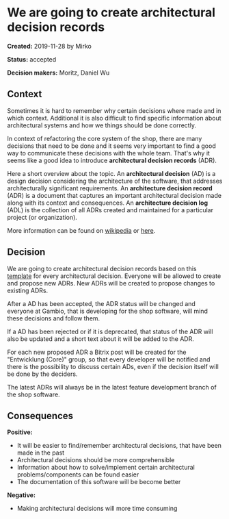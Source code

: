 # We are going to create architectural decision records

**Created:** 2019-11-28 by Mirko

**Status:** accepted

**Decision makers:** Moritz, Daniel Wu


## Context

Sometimes it is hard to remember why certain decisions where made and in which context. Additional it is also difficult
to find specific information about architectural systems and how we things should be done correctly.

In context of refactoring the core system of the shop, there are many decisions that need to be done and it seems very
important to find a good way to communicate these decisions with the whole team. That's why it seems like a good idea
to introduce **architectural decision records** (ADR).

Here a short overview about the topic. An **architectural decision** (AD) is a design decision considering the
architecture of the software, that addresses architecturally significant requirements. An **architecture decision
record** (ADR) is a document that captures an important architectural decision made along with its context and
consequences. An **architecture decision log** (ADL) is the collection of all ADRs created and maintained for a
particular project (or organization).

More information can be found on [wikipedia](https://en.wikipedia.org/wiki/Architectural_decision)
or [here](https://github.com/joelparkerhenderson/architecture_decision_record).


## Decision

We are going to create architectural decision records based on this [template](attachments/001-template.md) for
every architectural decision. Everyone will be allowed to create and propose new ADRs. New ADRs will be created to
propose changes to existing ADRs.

After a AD has been accepted, the ADR status will be changed and everyone at Gambio, that is developing for the shop
software, will mind these decisions and follow them.

If a AD has been rejected or if it is deprecated, that status of the ADR will also be updated and a short text about
it will be added to the ADR.

For each new proposed ADR a Bitrix post will be created for the "Entwicklung (Core)" group, so that every developer
will be notified and there is the possibility to discuss certain ADs, even if the decision itself will be done by the
deciders.

The latest ADRs will always be in the latest feature development branch of the shop software.


## Consequences

**Positive:**

* It will be easier to find/remember architectural decisions, that have been made in the past
* Architectural decisions should be more comprehensible
* Information about how to solve/implement certain architectural problems/components can be found easier
* The documentation of this software will be become better

**Negative:**

* Making architectural decisions will more time consuming